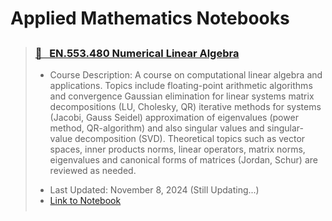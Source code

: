 # Applied Mathematics Notebooks

<blockquote class="callout callout_default" theme="📗">
  <h3 style="margin-top: 0.75cm;"> <a href="../../attachments/ams_480_numerical_linear_algebra.pdf"> 📗 &nbsp EN.553.480 Numerical Linear Algebra</a></h3>
  <ul style="margin: 10px 0; padding-bottom: 0.25cm;">
    <li>Course Description: A course on computational linear algebra and applications. Topics include floating-point arithmetic algorithms and convergence Gaussian elimination for linear systems matrix decompositions (LU, Cholesky, QR) iterative methods for systems (Jacobi, Gauss Seidel) approximation of eigenvalues (power method, QR-algorithm) and also singular values and singular-value decomposition (SVD). Theoretical topics such as vector spaces, inner products norms, linear operators, matrix norms, eigenvalues and canonical forms of matrices (Jordan, Schur) are reviewed as needed.</li> <p>
    <li>Last Updated: November 8, 2024 (Still Updating...)</li>
    <li><a href="../../attachments/ams_480_numerical_linear_algebra.pdf">Link to Notebook</a></li>
  </ul>
</blockquote>